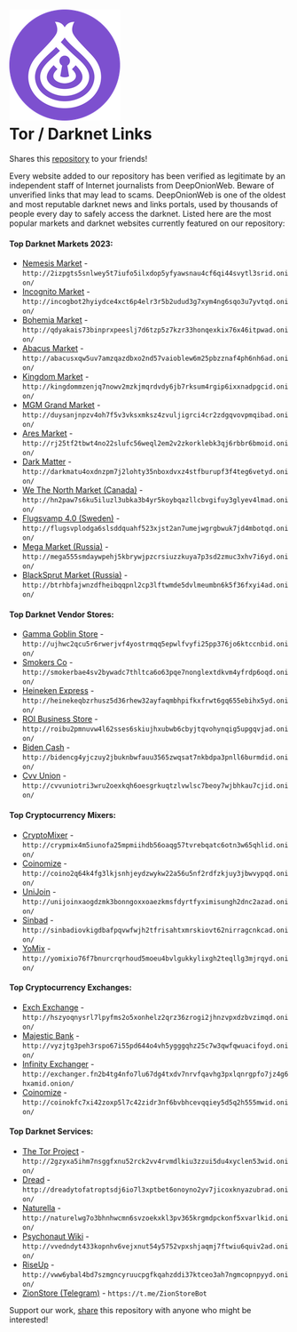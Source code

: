 ![](/dow-logo.png)  
Tor / Darknet Links
=======================================


Shares this [repository](https://github.com/DeepWebOnion/darkweb-links) to your friends!
  

Every website added to our repository has been verified as legitimate by an independent staff of Internet journalists from DeepOnionWeb. Beware of unverified links that may lead to scams. DeepOnionWeb is one of the oldest and most reputable darknet news and links portals, used by thousands of people every day to safely access the darknet. Listed here are the most popular markets and darknet websites currently featured on our repository:

#### Top Darknet Markets 2023:

*   [Nemesis Market](http://2izpgts5snlwey5t7iufo5ilxdop5yfyawsnau4cf6qi44svytl3srid.onion/) - `http://2izpgts5snlwey5t7iufo5ilxdop5yfyawsnau4cf6qi44svytl3srid.onion/`
*   [Incognito Market](http://incogbot2hyiydce4xct6p4elr3r5b2udud3g7xym4ng6sqo3u7yvtqd.onion/) - `http://incogbot2hyiydce4xct6p4elr3r5b2udud3g7xym4ng6sqo3u7yvtqd.onion/`
*   [Bohemia Market](http://qdyakais73binprxpeeslj7d6tzp5z7kzr33honqexkix76x46itpwad.onion/) - `http://qdyakais73binprxpeeslj7d6tzp5z7kzr33honqexkix76x46itpwad.onion/`
*   [Abacus Market](http://abacusxqaxwptjesjt2vbzohjy3lepltj36x4wq6gljtvwhubazovlid.onion/) - `http://abacusxqw5uv7amzqazdbxo2nd57vaioblew6m25pbzznaf4ph6nh6ad.onion/`
*   [Kingdom Market](http://kingdommzenjq7nowv2mzkjmqrdvdy6jb7rksum4rgip6ixxnadpgcid.onion/) - `http://kingdommzenjq7nowv2mzkjmqrdvdy6jb7rksum4rgip6ixxnadpgcid.onion/`
*   [MGM Grand Market](http://duysanjnpzv4oh7f5v3vksxmksz4zvuljigrci4cr2zdgqvovpmqibad.onion/) - `http://duysanjnpzv4oh7f5v3vksxmksz4zvuljigrci4cr2zdgqvovpmqibad.onion/`
*   [Ares Market](http://rj25tf2hnf7zatxmbzl2z2a5coe32yqtzncqfadrbqk5bvjsre4dn3yd.onion/) - `http://rj25tf2tbwt4no22slufc56weql2em2v2zkorklebk3qj6rbbr6bmoid.onion/`
*   [Dark Matter](http://darkmat7vxcm44pc5wl2w7crogtpasj57oadh7moucp2lchm6l5gohad.onion/) - `http://darkmatu4oxdnzpm7j2lohty35nboxdvxz4stfburupf3f4teg6vetyd.onion/`
*   [We The North Market (Canada)](http://hn2paw7s6ku5iluzl3ubka3b4yr5koybqazllcbvgifuy3glyev4lmad.onion/register.php) - `http://hn2paw7s6ku5iluzl3ubka3b4yr5koybqazllcbvgifuy3glyev4lmad.onion/`
*   [Flugsvamp 4.0 (Sweden)](http://fs4is7mckxxx6aincoawjgngy43bbqp7ngevyidobaopbrclvesb3cad.onion/) - `http://flugsvplodga6slsddquahf523xjst2an7umejwgrgbwuk7jd4mbotqd.onion/`
*   [Mega Market (Russia)](http://mega555smdaywpehj5kbrywjpzcrsiuzzkuya7p3sd2zmuc3xhv7i6yd.onion/) - `http://mega555smdaywpehj5kbrywjpzcrsiuzzkuya7p3sd2zmuc3xhv7i6yd.onion/`
*   [BlackSprut Market (Russia)](http://btrhbfajwnzdfheibqqpnl2cp3lftwmde5dvlmeumbn6k5f36fxyi4ad.onion/) - `http://btrhbfajwnzdfheibqqpnl2cp3lftwmde5dvlmeumbn6k5f36fxyi4ad.onion/`


#### Top Darknet Vendor Stores:

*   [Gamma Goblin Store](http://ujhwc2qcu5r6rwerjvf4yostrmqq5epwlfvyfi25pp376jo6ktccnbid.onion/) - `http://ujhwc2qcu5r6rwerjvf4yostrmqq5epwlfvyfi25pp376jo6ktccnbid.onion/`
*   [Smokers Co](http://smokerbae4sv2bywadc7thltca6o63pqe7nonglextdkvm4yfrdp6oqd.onion/) - `http://smokerbae4sv2bywadc7thltca6o63pqe7nonglextdkvm4yfrdp6oqd.onion/`
*   [Heineken Express](http://heinekeqbzrhusz5d36rhew32ayfaqmbhpifkxfrwt6gq655ebihx5yd.onion/) - `http://heinekeqbzrhusz5d36rhew32ayfaqmbhpifkxfrwt6gq655ebihx5yd.onion/`
*   [ROI Business Store](http://roibu2pmnuvw4l62sses6skiujhxubwb6cbyjtqvohynqig5upgqvjad.onion/) - `http://roibu2pmnuvw4l62sses6skiujhxubwb6cbyjtqvohynqig5upgqvjad.onion/`
*   [Biden Cash](http://bidencg4yjczuy2jbuknbwfauu3565zwqsat7nkbdpa3pnll6burmdid.onion/) - `http://bidencg4yjczuy2jbuknbwfauu3565zwqsat7nkbdpa3pnll6burmdid.onion/`
*   [Cvv Union](http://cvvuniotri3wru2oexkqh6oesgrkuqtzlvwlsc7beoy7wjbhkau7cjid.onion/) - `http://cvvuniotri3wru2oexkqh6oesgrkuqtzlvwlsc7beoy7wjbhkau7cjid.onion/`


#### Top Cryptocurrency Mixers:

*   [CryptoMixer](http://crypmix4m5iunofa25mpmiihdb56oaqg57tvrebqatc6otn3w65qhlid.onion/) - `http://crypmix4m5iunofa25mpmiihdb56oaqg57tvrebqatc6otn3w65qhlid.onion/`
*   [Coinomize](http://coino2q64k4fg3lkjsnhjeydzwykw22a56u5nf2rdfzkjuy3jbwvypqd.onion/) - `http://coino2q64k4fg3lkjsnhjeydzwykw22a56u5nf2rdfzkjuy3jbwvypqd.onion/`
*   [UniJoin](http://unijoinxaogdzmk3bonngoxxoaezkmsfdyrtfyximisungh2dnc2azad.onion/) - `http://unijoinxaogdzmk3bonngoxxoaezkmsfdyrtfyximisungh2dnc2azad.onion/`
*   [Sinbad](http://sinbadiovkigdbafpqvwfwjh2tfrisahtxmrskiovt62nirragcnkcad.onion/) - `http://sinbadiovkigdbafpqvwfwjh2tfrisahtxmrskiovt62nirragcnkcad.onion/`
*   [YoMix](http://yomixio76f7bnurcrqrhoud5moeu4bvlgukkylixgh2teqllg3mjrqyd.onion/) - `http://yomixio76f7bnurcrqrhoud5moeu4bvlgukkylixgh2teqllg3mjrqyd.onion/`


#### Top Cryptocurrency Exchanges:

*   [Exch Exchange](http://hszyoqnysrl7lpyfms2o5xonhelz2qrz36zrogi2jhnzvpxdzbvzimqd.onion/) - `http://hszyoqnysrl7lpyfms2o5xonhelz2qrz36zrogi2jhnzvpxdzbvzimqd.onion/`
*   [Majestic Bank](http://vyzjtg3peh3rspo67i55pd644o4vh5ygggqhz25c7w3qwfqwuacifoyd.onion/) - `http://vyzjtg3peh3rspo67i55pd644o4vh5ygggqhz25c7w3qwfqwuacifoyd.onion/`
*   [Infinity Exchanger](http://exchanger.fn2b4tg4nfo7lu67dg4txdv7nrvfqavhg3pxlqnrgpfo7jz4g6hxamid.onion/) - `http://exchanger.fn2b4tg4nfo7lu67dg4txdv7nrvfqavhg3pxlqnrgpfo7jz4g6hxamid.onion/`
*   [Coinomize](http://coinokfc7xi42zoxp5l7c42zidr3nf6bvbhcevqqiey5d5q2h555mwid.onion/) - `http://coinokfc7xi42zoxp5l7c42zidr3nf6bvbhcevqqiey5d5q2h555mwid.onion/`


#### Top Darknet Services:

*   [The Tor Project](http://2gzyxa5ihm7nsggfxnu52rck2vv4rvmdlkiu3zzui5du4xyclen53wid.onion/) - `http://2gzyxa5ihm7nsggfxnu52rck2vv4rvmdlkiu3zzui5du4xyclen53wid.onion/`
*   [Dread](http://dreadytofatroptsdj6io7l3xptbet6onoyno2yv7jicoxknyazubrad.onion/) - `http://dreadytofatroptsdj6io7l3xptbet6onoyno2yv7jicoxknyazubrad.onion/`
*   [Naturella](http://naturelwg7o3bhnhwcmn6svzoekxkl3pv365krgmdpckonf5xvarlkid.onion/) - `http://naturelwg7o3bhnhwcmn6svzoekxkl3pv365krgmdpckonf5xvarlkid.onion/`
*   [Psychonaut Wiki](http://vvedndyt433kopnhv6vejxnut54y5752vpxshjaqmj7ftwiu6quiv2ad.onion/) - `http://vvedndyt433kopnhv6vejxnut54y5752vpxshjaqmj7ftwiu6quiv2ad.onion/`
*   [RiseUp](http://vww6ybal4bd7szmgncyruucpgfkqahzddi37ktceo3ah7ngmcopnpyyd.onion/) - `http://vww6ybal4bd7szmgncyruucpgfkqahzddi37ktceo3ah7ngmcopnpyyd.onion/`
*   [ZionStore (Telegram)](https://t.me/ZionStoreBot) - `https://t.me/ZionStoreBot`

  
Support our work, [share](https://github.com/DeepWebOnion/darkweb-links) this repository with anyone who might be interested!
